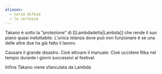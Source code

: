 ```yaml
---
aliases:
  - terza difesa
  - la certezza
---
```

Takano è sotto la "protezione" di [[Lambdadelta|Lambda]] che rende il suo piano quasi ineluttabile.
L'unica istanza dove può non funzionare è se una delle altre due ha già fatto il lavoro.

Causare il grande disastro.
Cioè attivare il manuale.
Cioè uccidere Rika nel tempio durante i giorni successivi al festival.


Infine Takano viene sfanculata da Lambda